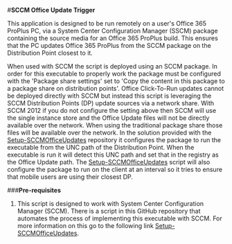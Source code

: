 ﻿#**SCCM Office Update Trigger**

This application is designed to be run remotely on a user's Office 365 ProPlus PC, via a System Center Configuration Manager  (SSCM) package containing the source media for an Office 365 ProPlus build. This ensures that the PC updates Office 365 ProPlus from the SCCM package on the Distribution Point closest to it.

When used with SCCM the script is deployed using an SCCM package.  In order for this executable to properly work the package must be configured with the 'Package share settings' set to 'Copy the content in this package to a package share on distribution points'.  Office Click-To-Run updates cannot be deployed directly with SCCM but instead this script is leveraging the SCCM Distribution Points (DP) update sources via a network share.  With SCCM 2012 if you do not configure the setting above then SCCM will use the single instance store and the Office Update files will not be directly available over the network.  When using the traditional package share those files will be available over the network.  In the solution provided with the [Setup-SCCMOfficeUpdates](https://github.com/OfficeDev/Office-IT-Pro-Deployment-Scripts/blob/master/Setup-SCCMOfficeUpdates/README_Setup-SCCMOfficeUpdates.md) repository it configures the package to run the executable from the UNC path of the Distribution Point.  When the executable is run it will detect this UNC path and set that in the registry as the Office Update path.  The [Setup-SCCMOfficeUpdates](https://github.com/OfficeDev/Office-IT-Pro-Deployment-Scripts/blob/master/Setup-SCCMOfficeUpdates/README_Setup-SCCMOfficeUpdates.md) script will also configure the package to run on the client at an interval so it tries to ensure that mobile users are using their closest DP.

###**Pre-requisites**

1. This script is designed to work with System Center Configuration Manager (SCCM). There is a script in this GitHub repository that automates the process of implementing this executable with SCCM.  For more information on this go to the following link [Setup-SCCMOfficeUpdates](https://github.com/OfficeDev/Office-IT-Pro-Deployment-Scripts/blob/master/Setup-SCCMOfficeUpdates/README_Setup-SCCMOfficeUpdates.md).




	

	

